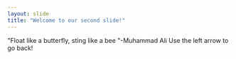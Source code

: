 ```yaml
---
layout: slide
title: "Welcome to our second slide!"
---
```

"Float like a butterfly, sting like a bee "-Muhammad Ali 
Use the left arrow to go back!
